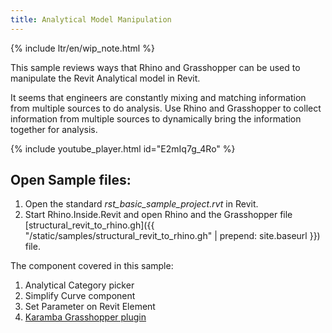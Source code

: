 ```yaml
---
title: Analytical Model Manipulation
---
```


{% include ltr/en/wip_note.html %}

This sample reviews ways that Rhino and Grasshopper can be used to manipulate the Revit Analytical model in Revit.

It seems that engineers are constantly mixing and matching information from multiple sources to do analysis.  Use Rhino and Grasshopper to collect information from multiple sources to dynamically bring the information together for analysis.

{% include youtube_player.html id="E2mIq7g_4Ro" %}

## Open Sample files:
1. Open the standard *rst_basic_sample_project.rvt* in Revit.
2. Start Rhino.Inside.Revit and open Rhino and the Grasshopper file [structural_revit_to_rhino.gh]({{ "/static/samples/structural_revit_to_rhino.gh" | prepend: site.baseurl }}) file.

The component covered in this sample:
1. Analytical Category picker
1. Simplify Curve component
1. Set Parameter on Revit Element
1. [Karamba Grasshopper plugin](https://www.karamba3d.com/)
